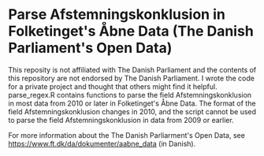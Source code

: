 # Parse Afstemningskonklusion in Folketinget's Åbne Data (The Danish Parliament's Open Data)

This reposity is not affiliated with The Danish Parliament and the contents of this repository are not endorsed by The Danish Parliament. I wrote the code for a private project and thought that others might find it helpful.
parse_regex.R contains functions to parse the field Afstemningskonklusion in most data from 2010 or later in Folketinget's Åbne Data.
The format of the field Afstemningskonklusion changes in 2010, and the script cannot be used to parse the field Afstemningskonklusion in data from 2009 or earlier.

For more information about the The Danish Parliarment's Open Data, see https://www.ft.dk/da/dokumenter/aabne_data (in Danish).

